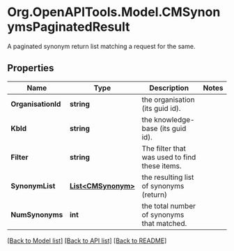 # Org.OpenAPITools.Model.CMSynonymsPaginatedResult
A paginated synonym return list matching a request for the same.

## Properties

Name | Type | Description | Notes
------------ | ------------- | ------------- | -------------
**OrganisationId** | **string** | the organisation (its guid id). | 
**KbId** | **string** | the knowledge-base (its guid id). | 
**Filter** | **string** | The filter that was used to find these items. | 
**SynonymList** | [**List&lt;CMSynonym&gt;**](CMSynonym.md) | the resulting list of synonyms (return) | 
**NumSynonyms** | **int** | the total number of synonyms that matched. | 

[[Back to Model list]](../README.md#documentation-for-models) [[Back to API list]](../README.md#documentation-for-api-endpoints) [[Back to README]](../README.md)

